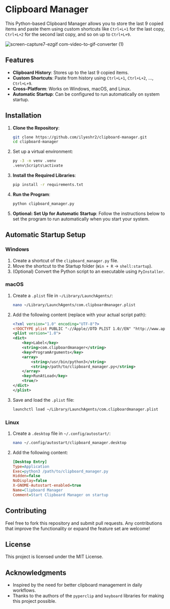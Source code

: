 
# Clipboard Manager

This Python-based Clipboard Manager allows you to store the last 9 copied items and paste them using custom shortcuts like `Ctrl+L+1` for the last copy, `Ctrl+L+2` for the second last copy, and so on up to `Ctrl+L+9`.


![screen-capture7-ezgif com-video-to-gif-converter (1)](https://github.com/user-attachments/assets/e84eae66-67e7-4e4a-93df-a3d817017d56)


## Features

- **Clipboard History**: Stores up to the last 9 copied items.
- **Custom Shortcuts**: Paste from history using `Ctrl+L+1`, `Ctrl+L+2`, ..., `Ctrl+L+9`.
- **Cross-Platform**: Works on Windows, macOS, and Linux.
- **Automatic Startup**: Can be configured to run automatically on system startup.

## Installation

1. **Clone the Repository**:
   ```bash
   git clone https://github.com/ilyeshr2/clipboard-manager.git
   cd clipboard-manager
   ```

2. Set up a virtual environment:

    ```bash
    py -3 -m venv .venv
    .venv\Scripts\activate
    ```

    
3. **Install the Required Libraries**:
   ```bash
   pip install -r requirements.txt
   ```

4. **Run the Program**:
   ```bash
   python clipboard_manager.py
   ```

5. **Optional: Set Up for Automatic Startup**:
   Follow the instructions below to set the program to run automatically when you start your system.

## Automatic Startup Setup

### Windows

1. Create a shortcut of the `clipboard_manager.py` file.
2. Move the shortcut to the Startup folder (`Win + R` -> `shell:startup`).
3. (Optional) Convert the Python script to an executable using `PyInstaller`.

### macOS

1. Create a `.plist` file in `~/Library/LaunchAgents/`:
   ```bash
   nano ~/Library/LaunchAgents/com.clipboardmanager.plist
   ```
2. Add the following content (replace with your actual script path):
   ```xml
   <?xml version="1.0" encoding="UTF-8"?>
   <!DOCTYPE plist PUBLIC "-//Apple//DTD PLIST 1.0//EN" "http://www.apple.com/DTDs/PropertyList-1.0.dtd">
   <plist version="1.0">
   <dict>
       <key>Label</key>
       <string>com.clipboardmanager</string>
       <key>ProgramArguments</key>
       <array>
           <string>/usr/bin/python3</string>
           <string>/path/to/clipboard_manager.py</string>
       </array>
       <key>RunAtLoad</key>
       <true/>
   </dict>
   </plist>
   ```
3. Save and load the `.plist` file:
   ```bash
   launchctl load ~/Library/LaunchAgents/com.clipboardmanager.plist
   ```

### Linux

1. Create a `.desktop` file in `~/.config/autostart/`:
   ```bash
   nano ~/.config/autostart/clipboard_manager.desktop
   ```
2. Add the following content:
   ```ini
   [Desktop Entry]
   Type=Application
   Exec=python3 /path/to/clipboard_manager.py
   Hidden=false
   NoDisplay=false
   X-GNOME-Autostart-enabled=true
   Name=Clipboard Manager
   Comment=Start Clipboard Manager on startup
   ```

## Contributing

Feel free to fork this repository and submit pull requests. Any contributions that improve the functionality or expand the feature set are welcome!

## License

This project is licensed under the MIT License.

## Acknowledgments

- Inspired by the need for better clipboard management in daily workflows.
- Thanks to the authors of the `pyperclip` and `keyboard` libraries for making this project possible.

